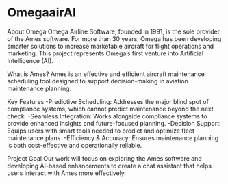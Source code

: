 # OmegaairAI

About Omega
Omega Airline Software, founded in 1991, is the sole provider of the Ames software. For more than 30 years, Omega has been developing smarter solutions to increase marketable aircraft for flight operations and marketing. This project represents Omega’s first venture into Artificial Intelligence (AI).

What is Ames?
Ames is an effective and efficient aircraft maintenance scheduling tool designed to support decision-making in aviation maintenance planning.

Key Features
-Predictive Scheduling: Addresses the major blind spot of compliance systems, which cannot predict maintenance beyond the next check.
-Seamless Integration: Works alongside compliance systems to provide enhanced insights and future-focused planning.
-Decision Support: Equips users with smart tools needed to predict and optimize fleet maintenance plans.
-Efficiency & Accuracy: Ensures maintenance planning is both cost-effective and operationally reliable.

Project Goal
Our work will focus on exploring the Ames software and developing AI-based enhancements to create a chat assistant that helps users interact with Ames more effectively.
